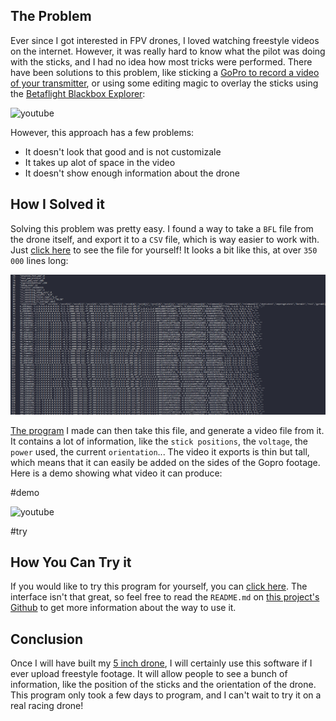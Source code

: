 ## The Problem

Ever since I got interested in FPV drones, I loved watching freestyle videos on the internet. However, it was really hard to know what the pilot was doing with the sticks, and I had no idea how most tricks were performed. There have been solutions to this problem, like sticking a [GoPro to record a video of your transmitter](https://youtu.be/OFnPqIaliqg?t=57), or using some editing magic to overlay the sticks using the [Betaflight Blackbox Explorer](https://github.com/betaflight/blackbox-log-viewer/releases):

![youtube](https://www.youtube.com/embed/t2FTDpKMfw8)

However, this approach has a few problems:

- It doesn't look that good and is not customizale
- It takes up alot of space in the video
- It doesn't show enough information about the drone

## How I Solved it

Solving this problem was pretty easy. I found a way to take a `BFL` file from the drone itself, and export it to a `CSV` file, which is way easier to work with. Just [click here](./Blackbox%20Video%20Exporter/2_ESC_SENSOR_RPM_100MB.BFL.csv) to see the file for yourself! It looks a bit like this, at over `350 000` lines long:

![screenshot of csv exported file](./screenshot.png)

[The program](https://github.com/Bricktech2000/Blackbox-Video-Exporter) I made can then take this file, and generate a video file from it. It contains a lot of information, like the `stick positions`, the `voltage`, the `power` used, the current `orientation`... The video it exports is thin but tall, which means that it can easily be added on the sides of the Gopro footage. Here is a demo showing what video it can produce:

#demo

![youtube](https://www.youtube.com/embed/ZwEiSLSOzwo)

#try

## How You Can Try it

If you would like to try this program for yourself, you can [click here](./Blackbox%20Video%20Exporter/index.html). The interface isn't that great, so feel free to read the `README.md` on [this project's Github](https://github.com/Bricktech2000/Blackbox-Video-Exporter) to get more information about the way to use it.

## Conclusion

Once I will have built my [5 inch drone](../5-inch-Drone-Parts/), I will certainly use this software if I ever upload freestyle footage. It will allow people to see a bunch of information, like the position of the sticks and the orientation of the drone. This program only took a few days to program, and I can't wait to try it on a real racing drone!
